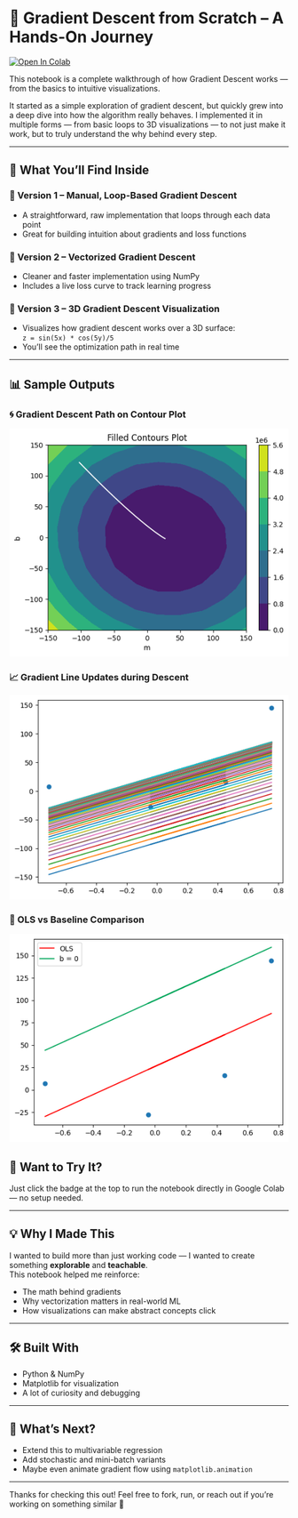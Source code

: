 # 🧠 Gradient Descent from Scratch – A Hands-On Journey

[![Open In Colab](https://colab.research.google.com/assets/colab-badge.svg)](https://colab.research.google.com/github/amitabh1609/Gradient_Descent/blob/main/gradient_descent.ipynb)

This notebook is a complete walkthrough of how Gradient Descent works — from the basics to intuitive visualizations.

It started as a simple exploration of gradient descent, but quickly grew into a deep dive into how the algorithm really behaves. I implemented it in multiple forms — from basic loops to 3D visualizations — to not just make it work, but to truly understand the why behind every step.

---

## 🚀 What You’ll Find Inside

### 🔹 Version 1 – Manual, Loop-Based Gradient Descent
- A straightforward, raw implementation that loops through each data point
- Great for building intuition about gradients and loss functions

### 🔹 Version 2 – Vectorized Gradient Descent
- Cleaner and faster implementation using NumPy
- Includes a live loss curve to track learning progress

### 🔹 Version 3 – 3D Gradient Descent Visualization
- Visualizes how gradient descent works over a 3D surface:  
  `z = sin(5x) * cos(5y)/5`
- You’ll see the optimization path in real time

---

## 📊 Sample Outputs

### 🌀 Gradient Descent Path on Contour Plot
![Contour Path](assets/contour_path.png)

### 📈 Gradient Line Updates during Descent
![Gradient Lines](assets/gradient_lines.png)

### 📏 OLS vs Baseline Comparison
![OLS Comparison](assets/ols_vs_baseline.png)


## 🔗 Want to Try It?

Just click the badge at the top to run the notebook directly in Google Colab — no setup needed.

---

## 💡 Why I Made This

I wanted to build more than just working code — I wanted to create something **explorable** and **teachable**.  
This notebook helped me reinforce:
- The math behind gradients
- Why vectorization matters in real-world ML
- How visualizations can make abstract concepts click

---

## 🛠 Built With

- Python & NumPy  
- Matplotlib for visualization  
- A lot of curiosity and debugging

---

## 🧠 What’s Next?

- Extend this to multivariable regression  
- Add stochastic and mini-batch variants  
- Maybe even animate gradient flow using `matplotlib.animation`

---

Thanks for checking this out! Feel free to fork, run, or reach out if you’re working on something similar 🙌
